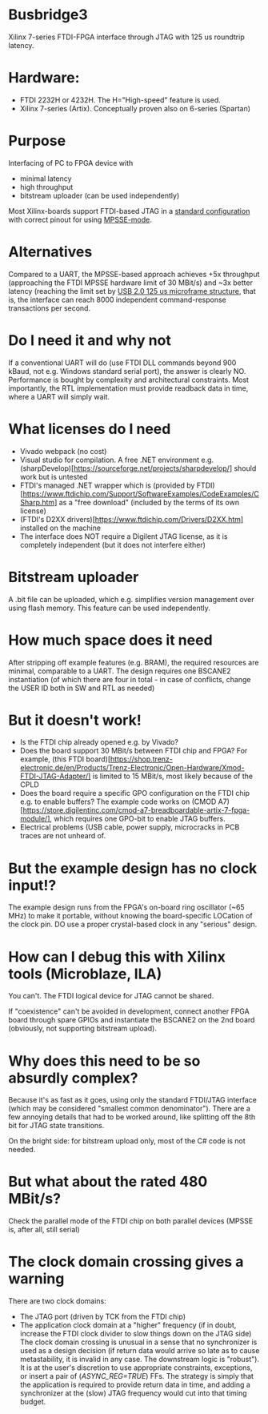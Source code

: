 # Busbridge3
Xilinx 7-series FTDI-FPGA interface through JTAG with 125 us roundtrip latency. 

# Hardware:
* FTDI 2232H or 4232H. The H="High-speed" feature is used.
* Xilinx 7-series (Artix). Conceptually proven also on 6-series (Spartan)

# Purpose
Interfacing of PC to FPGA device with
* minimal latency
* high throughput
* bitstream uploader (can be used independently)

Most Xilinx-boards support FTDI-based JTAG in a [standard configuration](https://www.ftdichip.com/Support/Documents/AppNotes/AN_129_FTDI_Hi_Speed_USB_To_JTAG_Example.pdf) with correct pinout for using [MPSSE-mode](https://www.ftdichip.com/Support/Documents/AppNotes/AN_135_MPSSE_Basics.pdf). 

# Alternatives
Compared to a UART, the MPSSE-based approach achieves +5x throughput (approaching the FTDI MPSSE hardware limit of 30 MBit/s) and ~3x better latency (reaching the limit set by [USB 2.0 125 us microframe structure](http://www.usbmadesimple.co.uk/ums_6.htm), that is, the interface can reach 8000 independent command-response transactions per second.

# Do I need it and why not
If a conventional UART will do (use FTDI DLL commands beyond 900 kBaud, not e.g. Windows standard serial port), the answer is clearly NO. Performance is bought by complexity and architectural constraints. Most importantly, the RTL implementation must provide readback data in time, where a UART will simply wait.

# What licenses do I need
* Vivado webpack (no cost)
* Visual studio for compilation. A free .NET environment e.g. (sharpDevelop)[https://sourceforge.net/projects/sharpdevelop/] should work but is untested
* FTDI's managed .NET wrapper which is (provided by FTDI)[https://www.ftdichip.com/Support/SoftwareExamples/CodeExamples/CSharp.htm] as a "free download" (included by the terms of its own license)
* (FTDI's D2XX drivers)[https://www.ftdichip.com/Drivers/D2XX.htm] installed on the machine
* The interface does NOT require a Digilent JTAG license, as it is completely independent (but it does not interfere either)

# Bitstream uploader
A .bit file can be uploaded, which e.g. simplifies version management over using flash memory. This feature can be used independently.

# How much space does it need
After stripping off example features (e.g. BRAM), the required resources are minimal, comparable to a UART. The design requires one BSCANE2 instantiation (of which there are four in total - in case of conflicts, change the USER ID both in SW and RTL as needed)

# But it doesn't work!
* Is the FTDI chip already opened e.g. by Vivado?
* Does the board support 30 MBit/s between FTDI chip and FPGA? For example, (this FTDI board)[https://shop.trenz-electronic.de/en/Products/Trenz-Electronic/Open-Hardware/Xmod-FTDI-JTAG-Adapter/] is limited to 15 MBit/s, most likely because of the CPLD
* Does the board require a specific GPO configuration on the FTDI chip e.g. to enable buffers? The example code works on (CMOD A7)[https://store.digilentinc.com/cmod-a7-breadboardable-artix-7-fpga-module/], which requires one GPO-bit to enable JTAG buffers.
* Electrical problems (USB cable, power supply, microcracks in PCB traces are not unheard of.

# But the example design has no clock input!?
The example design runs from the FPGA's on-board ring oscillator (~65 MHz) to make it portable, without knowing the board-specific LOCation of the clock pin. DO use a proper crystal-based clock in any "serious" design.

# How can I debug this with Xilinx tools (Microblaze, ILA)
You can't. The FTDI logical device for JTAG cannot be shared.

If "coexistence" can't be avoided in development, connect another FPGA board through spare GPIOs and instantiate the BSCANE2 on the 2nd board (obviously, not supporting bitstream upload).

# Why does this need to be so absurdly complex?
Because it's as fast as it goes, using only the standard FTDI/JTAG interface (which may be considered "smallest common denominator"). There are a few annoying details that had to be worked around, like splitting off the 8th bit for JTAG state transitions.  

On the bright side: for bitstream upload only, most of the C# code is not needed.

# But what about the rated 480 MBit/s?
Check the parallel mode of the FTDI chip on both parallel devices (MPSSE is, after all, still serial)

# The clock domain crossing gives a warning
There are two clock domains:
* The JTAG port (driven by TCK from the FTDI chip)
* The application clock domain at a "higher" frequency (if in doubt, increase the FTDI clock divider to slow things down on the JTAG side)
The clock domain crossing is unusual in a sense that no synchronizer is used as a design decision (if return data would arrive so late as to cause metastability, it is invalid in any case. The downstream logic is "robust").
It is at the user's discretion to use appropriate constraints, exceptions, or insert a pair of (*ASYNC_REG=TRUE*) FFs. The strategy is simply that the application is required to provide return data in time, and adding a synchronizer at the (slow) JTAG frequency would cut into that timing budget.
